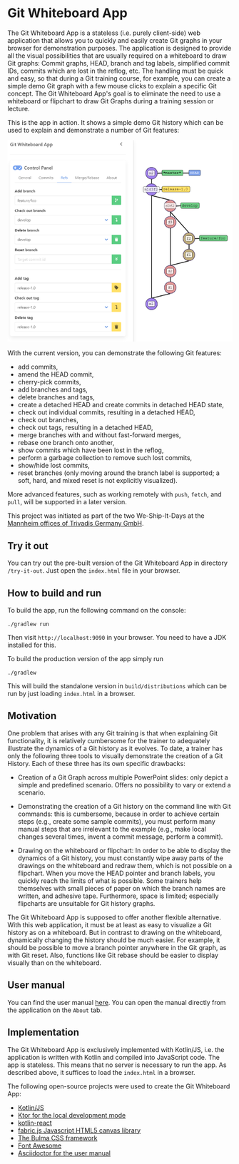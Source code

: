 # Git Whiteboard App

The Git Whiteboard App is a stateless (i.e. purely client-side) web application that allows you to quickly and easily create Git graphs in your browser for demonstration purposes. The application is designed to provide all the visual possibilities that are usually required on a whiteboard to draw Git graphs: Commit graphs, HEAD, branch and tag labels, simplified commit IDs, commits which are lost in the reflog, etc. The handling must be quick and easy, so that during a Git training course, for example, you can create a simple demo Git graph with a few mouse clicks to explain a specific Git concept. The Git Whiteboard App's goal is to eliminate the need to use a whiteboard or flipchart to draw Git Graphs during a training session or lecture.

This is the app in action. It shows a simple demo Git history which can be used to explain and demonstrate a number of Git features:

![ScreenShot of the app](docs/img/screenshot1.png)

With the current version, you can demonstrate the following Git features:
 
* add commits,
* amend the HEAD commit,
* cherry-pick commits,
* add branches and tags,
* delete branches and tags,
* create a detached HEAD and create commits in detached HEAD state,
* check out individual commits, resulting in a detached HEAD,
* check out branches,
* check out tags, resulting in a detached HEAD,
* merge branches with and without fast-forward merges,
* rebase one branch onto another,
* show commits which have been lost in the reflog,
* perform a garbage collection to remove such lost commits,
* show/hide lost commits,
* reset branches (only moving around the branch label is supported; a soft, hard, and mixed reset is not explicitly visualized).

More advanced features, such as working remotely with `push`, `fetch`, and `pull`, will be supported in a later version.

This project was initiated as part of the two We-Ship-It-Days at the [Mannheim offices of Trivadis Germany GmbH](https://www.oio.de/).

## Try it out

You can try out the pre-built version of the Git Whiteboard App in directory `/try-it-out`. Just open the `index.html` file in your browser.

## How to build and run

To build the app, run the following command on the console:

```
./gradlew run
```

Then visit `http://localhost:9090` in your browser. You need to have a JDK installed for this.

To build the production version of the app simply run

```
./gradlew
```

This will build the standalone version in `build/distributions` which can be run by just loading `index.html` in a browser.

## Motivation
One problem that arises with any Git training is that when explaining Git functionality, it is relatively cumbersome for the trainer to adequately illustrate the dynamics of a Git history as it evolves. To date, a trainer has only the following three tools to visually demonstrate the creation of a Git History. Each of these three has its own specific drawbacks:

* Creation of a Git Graph across multiple PowerPoint slides: only depict a simple and predefined scenario. Offers no possibility to vary or extend a scenario.

* Demonstrating the creation of a Git history on the command line with Git commands: this is cumbersome, because in order to achieve certain steps (e.g., create some sample commits), you must perform many manual steps that are irrelevant to the example (e.g., make local changes several times, invent a commit message, perform a commit).

* Drawing on the whiteboard or flipchart: In order to be able to display the dynamics of a Git history, you must constantly wipe away parts of the drawings on the whiteboard and redraw them, which is not possible on a flipchart. When you move the HEAD pointer and branch labels, you quickly reach the limits of what is possible. Some trainers help themselves with small pieces of paper on which the branch names are written, and adhesive tape. Furthermore, space is limited; especially flipcharts are unsuitable for Git history graphs.
  
The Git Whiteboard App is supposed to offer another flexible alternative. With this web application, it must be at least as easy to visualize a Git history as on a whiteboard. But in contrast to drawing on the whiteboard, dynamically changing the history should be much easier. For example, it should be possible to move a branch pointer anywhere in the Git graph, as with Git reset. Also, functions like Git rebase should be easier to display visually than on the whiteboard.

## User manual

You can find the user manual [here](src/docs/asciidoc/manual.adoc). You can open the manual directly from the application on the `About` tab.

## Implementation

The Git Whiteboard App is exclusively implemented with Kotlin/JS, i.e. the application is written with Kotlin and compiled into JavaScript code. The app is stateless. This means that no server is necessary to run the app. As described above, it suffices to load the `index.html` in a browser.

The following open-source projects were used to create the Git Whiteboard App:

* [Kotlin/JS](https://kotlinlang.org/docs/reference/js-overview.html)
* [Ktor for the local development mode](https://ktor.io/)
* [kotlin-react](https://github.com/JetBrains/kotlin-wrappers#readme)
* [fabric.js Javascript HTML5 canvas library](http://fabricjs.com/)
* [The Bulma CSS framework](https://bulma.io/)
* [Font Awesome](https://fontawesome.com/)
* [Asciidoctor for the user manual](https://asciidoctor.org/)